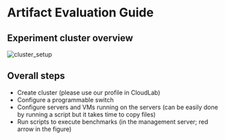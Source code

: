 # Artifact Evaluation Guide

## Experiment cluster overview
![cluster_setup](https://github.com/shsym/mind/blob/main/artifacts/exp_cluster.png)

## Overall steps
- Create cluster (please use our profile in CloudLab)
- Configure a programmable switch
- Configure servers and VMs running on the servers (can be easily done by running a script but it takes time to copy files)
- Run scripts to execute benchmarks (in the management server; red arrow in the figure)
